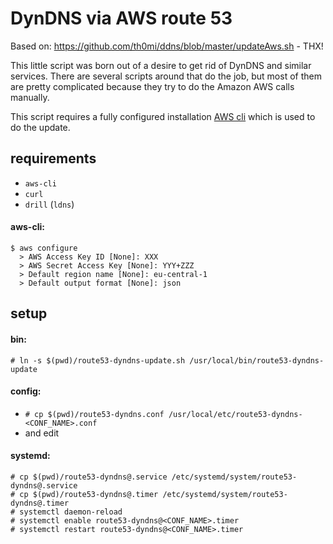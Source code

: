 DynDNS via AWS route 53
====

Based on: https://github.com/th0mi/ddns/blob/master/updateAws.sh - THX!

This little script was born out of a desire to get rid of DynDNS and similar services. There are several scripts around that do the job, but most of them are pretty complicated because they try to do the Amazon AWS calls manually.

This script requires a fully configured installation [AWS cli](http://aws.amazon.com/cli/) which is used to do the update.

## requirements
* `aws-cli`
* `curl`
* `drill` (`ldns`)

#### aws-cli:
```
$ aws configure
  > AWS Access Key ID [None]: XXX
  > AWS Secret Access Key [None]: YYY+ZZZ
  > Default region name [None]: eu-central-1
  > Default output format [None]: json
```

## setup
#### bin:
`# ln -s $(pwd)/route53-dyndns-update.sh /usr/local/bin/route53-dyndns-update`

#### config:
* `# cp $(pwd)/route53-dyndns.conf /usr/local/etc/route53-dyndns-<CONF_NAME>.conf`
* and edit

#### systemd:
```
# cp $(pwd)/route53-dyndns@.service /etc/systemd/system/route53-dyndns@.service
# cp $(pwd)/route53-dyndns@.timer /etc/systemd/system/route53-dyndns@.timer
# systemctl daemon-reload
# systemctl enable route53-dyndns@<CONF_NAME>.timer
# systemctl restart route53-dyndns@<CONF_NAME>.timer
```
